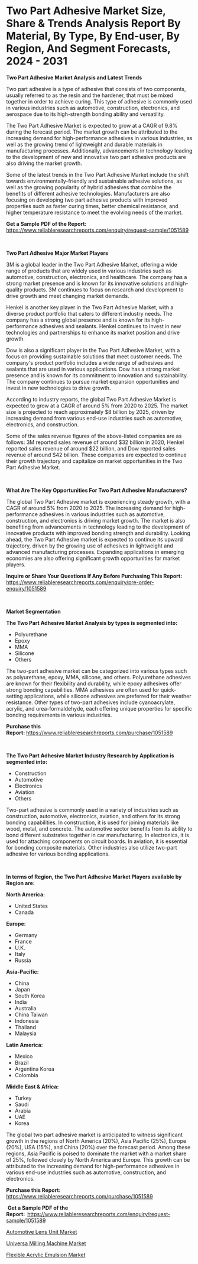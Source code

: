<p><h1>Two Part Adhesive Market Size, Share & Trends Analysis Report By Material, By Type, By End-user, By Region, And Segment Forecasts, 2024 - 2031</h1></p><p><strong>Two Part Adhesive Market Analysis and Latest Trends</strong></p>
<p><p>Two part adhesive is a type of adhesive that consists of two components, usually referred to as the resin and the hardener, that must be mixed together in order to achieve curing. This type of adhesive is commonly used in various industries such as automotive, construction, electronics, and aerospace due to its high-strength bonding ability and versatility.</p><p>The Two Part Adhesive Market is expected to grow at a CAGR of 9.8% during the forecast period. The market growth can be attributed to the increasing demand for high-performance adhesives in various industries, as well as the growing trend of lightweight and durable materials in manufacturing processes. Additionally, advancements in technology leading to the development of new and innovative two part adhesive products are also driving the market growth.</p><p>Some of the latest trends in the Two Part Adhesive Market include the shift towards environmentally-friendly and sustainable adhesive solutions, as well as the growing popularity of hybrid adhesives that combine the benefits of different adhesive technologies. Manufacturers are also focusing on developing two part adhesive products with improved properties such as faster curing times, better chemical resistance, and higher temperature resistance to meet the evolving needs of the market.</p></p>
<p><strong>Get a Sample PDF of the Report:&nbsp;</strong> <a href="https://www.reliableresearchreports.com/enquiry/request-sample/1051589">https://www.reliableresearchreports.com/enquiry/request-sample/1051589</a></p>
<p>&nbsp;</p>
<p><strong>Two Part Adhesive Major Market Players</strong></p>
<p><p>3M is a global leader in the Two Part Adhesive Market, offering a wide range of products that are widely used in various industries such as automotive, construction, electronics, and healthcare. The company has a strong market presence and is known for its innovative solutions and high-quality products. 3M continues to focus on research and development to drive growth and meet changing market demands.</p><p>Henkel is another key player in the Two Part Adhesive Market, with a diverse product portfolio that caters to different industry needs. The company has a strong global presence and is known for its high-performance adhesives and sealants. Henkel continues to invest in new technologies and partnerships to enhance its market position and drive growth.</p><p>Dow is also a significant player in the Two Part Adhesive Market, with a focus on providing sustainable solutions that meet customer needs. The company's product portfolio includes a wide range of adhesives and sealants that are used in various applications. Dow has a strong market presence and is known for its commitment to innovation and sustainability. The company continues to pursue market expansion opportunities and invest in new technologies to drive growth.</p><p>According to industry reports, the global Two Part Adhesive Market is expected to grow at a CAGR of around 5% from 2020 to 2025. The market size is projected to reach approximately $8 billion by 2025, driven by increasing demand from various end-use industries such as automotive, electronics, and construction.</p><p>Some of the sales revenue figures of the above-listed companies are as follows: 3M reported sales revenue of around $32 billion in 2020, Henkel reported sales revenue of around $22 billion, and Dow reported sales revenue of around $42 billion. These companies are expected to continue their growth trajectory and capitalize on market opportunities in the Two Part Adhesive Market.</p></p>
<p>&nbsp;</p>
<p><strong>What Are The Key Opportunities For Two Part Adhesive Manufacturers?</strong></p>
<p><p>The global Two Part Adhesive market is experiencing steady growth, with a CAGR of around 5% from 2020 to 2025. The increasing demand for high-performance adhesives in various industries such as automotive, construction, and electronics is driving market growth. The market is also benefiting from advancements in technology leading to the development of innovative products with improved bonding strength and durability. Looking ahead, the Two Part Adhesive market is expected to continue its upward trajectory, driven by the growing use of adhesives in lightweight and advanced manufacturing processes. Expanding applications in emerging economies are also offering significant growth opportunities for market players.</p></p>
<p><strong>Inquire or Share Your Questions If Any Before Purchasing This Report:</strong> <a href="https://www.reliableresearchreports.com/enquiry/pre-order-enquiry/1051589">https://www.reliableresearchreports.com/enquiry/pre-order-enquiry/1051589</a></p>
<p>&nbsp;</p>
<p><strong>Market Segmentation</strong></p>
<p><strong>The Two Part Adhesive Market Analysis by types is segmented into:</strong></p>
<p><ul><li>Polyurethane</li><li>Epoxy</li><li>MMA</li><li>Silicone</li><li>Others</li></ul></p>
<p><p>The two-part adhesive market can be categorized into various types such as polyurethane, epoxy, MMA, silicone, and others. Polyurethane adhesives are known for their flexibility and durability, while epoxy adhesives offer strong bonding capabilities. MMA adhesives are often used for quick-setting applications, while silicone adhesives are preferred for their weather resistance. Other types of two-part adhesives include cyanoacrylate, acrylic, and urea-formaldehyde, each offering unique properties for specific bonding requirements in various industries.</p></p>
<p><strong>Purchase this Report:&nbsp;</strong><a href="https://www.reliableresearchreports.com/purchase/1051589">https://www.reliableresearchreports.com/purchase/1051589</a></p>
<p>&nbsp;</p>
<p><strong>The Two Part Adhesive Market Industry Research by Application is segmented into:</strong></p>
<p><ul><li>Construction</li><li>Automotive</li><li>Electronics</li><li>Aviation</li><li>Others</li></ul></p>
<p><p>Two-part adhesive is commonly used in a variety of industries such as construction, automotive, electronics, aviation, and others for its strong bonding capabilities. In construction, it is used for joining materials like wood, metal, and concrete. The automotive sector benefits from its ability to bond different substrates together in car manufacturing. In electronics, it is used for attaching components on circuit boards. In aviation, it is essential for bonding composite materials. Other industries also utilize two-part adhesive for various bonding applications.</p></p>
<p>&nbsp;</p>
<p><strong>In terms of Region, the Two Part Adhesive Market Players available by Region are:</strong></p>
<p>
    <p> <strong> North America: </strong>
        <ul>
            <li>United States</li>
            <li>Canada</li>
        </ul>
        </p> 
    <p> <strong> Europe: </strong>
        <ul>
            <li>Germany</li>
            <li>France</li>
            <li>U.K.</li>
            <li>Italy</li>
            <li>Russia</li>
        </ul>
        </p> 
    <p> <strong> Asia-Pacific: </strong>
        <ul>
            <li>China</li>
            <li>Japan</li>
            <li>South Korea</li>
            <li>India</li>
            <li>Australia</li>
            <li>China Taiwan</li>
            <li>Indonesia</li>
            <li>Thailand</li>
            <li>Malaysia</li>
        </ul>
        </p> 
    <p> <strong> Latin America: </strong>
        <ul>
            <li>Mexico</li>
            <li>Brazil</li>
            <li>Argentina Korea</li>
            <li>Colombia</li>
        </ul>
        </p> 
    <p> <strong> Middle East & Africa: </strong>
        <ul>
            <li>Turkey</li>
            <li>Saudi</li>
            <li>Arabia</li>
            <li>UAE</li>
            <li>Korea</li>
        </ul>
    </p>
    </p>
<p><p>The global two part adhesive market is anticipated to witness significant growth in the regions of North America (20%), Asia Pacific (25%), Europe (20%), USA (15%), and China (20%) over the forecast period. Among these regions, Asia Pacific is poised to dominate the market with a market share of 25%, followed closely by North America and Europe. This growth can be attributed to the increasing demand for high-performance adhesives in various end-use industries such as automotive, construction, and electronics.</p></p>
<p><strong>Purchase this Report: </strong><a href="https://www.reliableresearchreports.com/purchase/1051589">https://www.reliableresearchreports.com/purchase/1051589</a></p>
<p>&nbsp;<strong>Get a Sample PDF of the Report:&nbsp;&nbsp;</strong><a href="https://www.reliableresearchreports.com/enquiry/request-sample/1051589">https://www.reliableresearchreports.com/enquiry/request-sample/1051589</a></p>
<p><strong></strong></p>
<p><p><a href="https://view.publitas.com/reportprime-1/automotive-lens-unit-market-size-and-growth-market-segmentation-regional-and-country-breakdowns-and-market-trends-for-period-from-2023-2030/">Automotive Lens Unit Market</a></p><p><a href="https://view.publitas.com/reportprime-1/universa-milling-machine-market-research-report-unlocks-analysis-on-the-market-financial-status-market-size-and-market-revenue-upto-2030/">Universa Milling Machine Market</a></p><p><a href="https://view.publitas.com/reportprime-1/flexible-acrylic-emulsion-market-furnish-information-about-market-size-market-share-market-dynamics-and-projections-spanning-from-2023-to-2030/">Flexible Acrylic Emulsion Market</a></p></p>